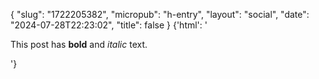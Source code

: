 {
    "slug": "1722205382",
    "micropub": "h-entry",
    "layout": "social",
    "date": "2024-07-28T22:23:02",
    "title": false
}
{'html': '<p>This post has <b>bold</b> and <i>italic</i> text.</p>'}